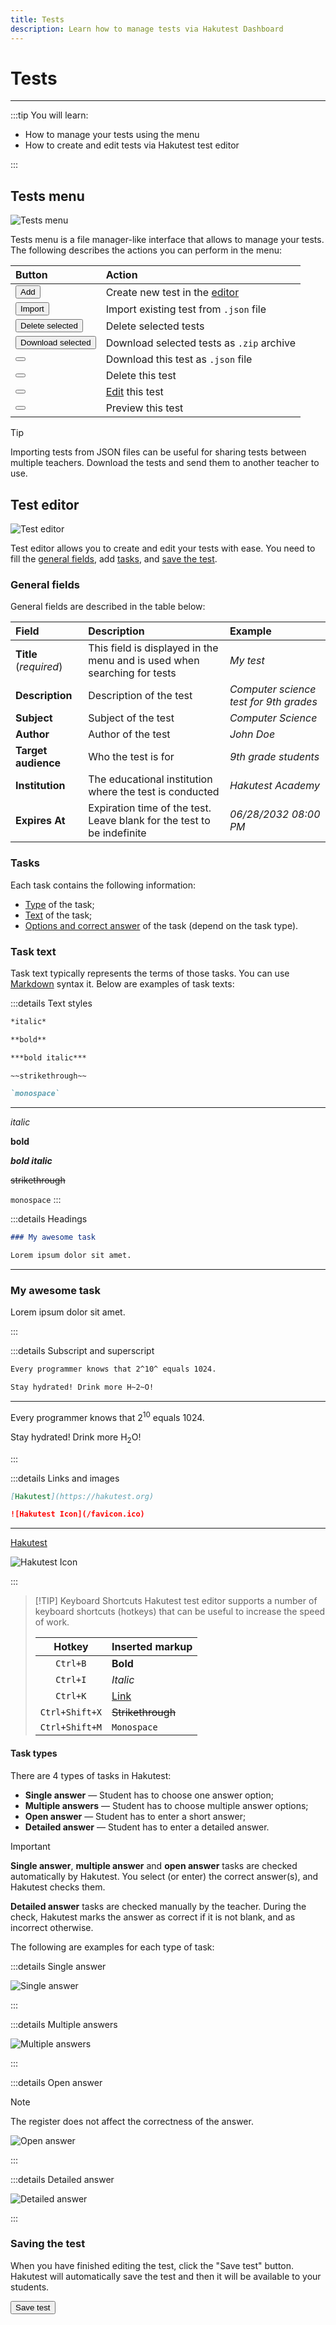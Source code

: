 ```yaml
---
title: Tests
description: Learn how to manage tests via Hakutest Dashboard
---
```


# Tests

---

:::tip You will learn:

-   How to manage your tests using the menu
-   How to create and edit tests via Hakutest test editor

:::

## Tests menu

![Tests menu](./img/tests-menu.png)

Tests menu is a file manager-like interface that allows to manage your tests.
The following describes the actions you can perform in the menu:

| Button                                                                                         | Action                                        |
| :--------------------------------------------------------------------------------------------- | :-------------------------------------------- |
| <button class="button button__primary"><i class="i add"></i> Add</button>                      | Create new test in the [editor](#test-editor) |
| <button class="button button__primary"><i class="i import"></i> Import</button>                | Import existing test from `.json` file        |
| <button class="button button__danger"><i class="i trash-can"></i> Delete selected</button>     | Delete selected tests                         |
| <button class="button button__secondary"><i class="i download"></i> Download selected</button> | Download selected tests as `.zip` archive     |
| <button class="guide-action"><i class="i download"></i></button>                               | Download this test as `.json` file            |
| <button class="guide-action"><i class="i trash-can"></i></button>                              | Delete this test                              |
| <button class="guide-action"><i class="i edit"></i></button>                                   | [Edit](#test-editor) this test                |
| <button class="guide-action"><i class="i view"></i></button>                                   | Preview this test                             |

> [!TIP]
> Importing tests from JSON files can be useful for sharing tests between
> multiple teachers. Download the tests and send them to another teacher to
> use.

## Test editor

![Test editor](./img/test-editor.png)

Test editor allows you to create and edit your tests with ease. You need to
fill the [general fields](#general-fields), add [tasks](#tasks), and [save the
test](#saving-the-test).

### General fields

General fields are described in the table below:

| Field                  | Description                                                              | Example                                |
| :--------------------- | :----------------------------------------------------------------------- | :------------------------------------- |
| **Title** (_required_) | This field is displayed in the menu and is used when searching for tests | _My test_                              |
| **Description**        | Description of the test                                                  | _Computer science test for 9th grades_ |
| **Subject**            | Subject of the test                                                      | _Computer Science_                     |
| **Author**             | Author of the test                                                       | _John Doe_                             |
| **Target audience**    | Who the test is for                                                      | _9th grade students_                   |
| **Institution**        | The educational institution where the test is conducted                  | _Hakutest Academy_                     |
| **Expires At**         | Expiration time of the test. Leave blank for the test to be indefinite   | _06/28/2032 08:00 PM_                  |

### Tasks

Each task contains the following information:

-   [Type](#task-types) of the task;
-   [Text](#task-text) of the task;
-   [Options and correct answer](#task-types) of the task (depend on the task type).

### Task text

Task text typically represents the terms of those tasks. You can use
[Markdown](https://en.wikipedia.org/wiki/Markdown) syntax it. Below are
examples of task texts:

:::details Text styles

<!-- prettier-ignore-start -->
```markdown
*italic*

**bold**

***bold italic***

~~strikethrough~~

`monospace`
```
<!-- prettier-ignore-end -->

---

_italic_

**bold**

**_bold italic_**

~~strikethrough~~

`monospace`
:::

:::details Headings

```markdown
### My awesome task

Lorem ipsum dolor sit amet.
```

---

### My awesome task

Lorem ipsum dolor sit amet.

:::

:::details Subscript and superscript

```markdown
Every programmer knows that 2^10^ equals 1024.

Stay hydrated! Drink more H~2~O!
```

---

Every programmer knows that 2<sup>10</sup> equals 1024.

Stay hydrated! Drink more H<sub>2</sub>O!

:::

:::details Links and images

```markdown
[Hakutest](https://hakutest.org)

![Hakutest Icon](/favicon.ico)
```

---

[Hakutest](https://hakutest.org)

![Hakutest Icon](/favicon.ico)

:::

> [!TIP] Keyboard Shortcuts
> Hakutest test editor supports a number of keyboard shortcuts (hotkeys) that can be useful to increase the speed of work.
>
> |     Hotkey     | Inserted markup   |
> | :------------: | ----------------- |
> |    `Ctrl+B`    | **Bold**          |
> |    `Ctrl+I`    | _Italic_          |
> |    `Ctrl+K`    | [Link](#)         |
> | `Ctrl+Shift+X` | ~~Strikethrough~~ |
> | `Ctrl+Shift+M` | `Monospace`       |

#### Task types

There are 4 types of tasks in Hakutest:

-   **Single answer** &mdash; Student has to choose one answer option;
-   **Multiple answers** &mdash; Student has to choose multiple answer options;
-   **Open answer** &mdash; Student has to enter a short answer;
-   **Detailed answer** &mdash; Student has to enter a detailed answer.

> [!IMPORTANT]
>
> **Single answer**, **multiple answer** and **open answer** tasks are checked
> automatically by Hakutest. You select (or enter) the correct answer(s), and
> Hakutest checks them.
>
> **Detailed answer** tasks are checked manually by the teacher. During the
> check, Hakutest marks the answer as correct if it is not blank, and as
> incorrect otherwise.

The following are examples for each type of task:

:::details Single answer

![Single answer](./img/test-editor-task-single.png)

:::

:::details Multiple answers

![Multiple answers](./img/test-editor-task-multiple.png)

:::

:::details Open answer

> [!NOTE]
> The register does not affect the correctness of the answer.

![Open answer](./img/test-editor-task-open.png)

:::

:::details Detailed answer

![Detailed answer](./img/test-editor-task-detailed.png)

:::

### Saving the test

When you have finished editing the test, click the "Save test" button. Hakutest
will automatically save the test and then it will be available to your
students.

<button class="button button__secondary">Save test</button>
